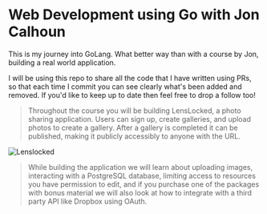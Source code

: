 # Web Development using Go with Jon Calhoun

This is my journey into GoLang. What better way than with a course by Jon, building a real world application.

I will be using this repo to share all the code that I have written using PRs, so that each time I commit you can see clearly what's been added and removed.
If you'd like to keep up to date then feel free to drop a follow too!


>Throughout the course you will be building LensLocked, a photo sharing application. Users can sign up, create galleries, and upload photos to create a gallery. After a gallery is completed it can be published, making it publicly accessibly to anyone with the URL.

![Lenslocked](https://www.usegolang.com/img/gallery.jpg)

>While building the application we will learn about uploading images, interacting with a PostgreSQL database, limiting access to resources you have permission to edit, and if you purchase one of the packages with bonus material we will also look at how to integrate with a third party API like Dropbox using OAuth.

